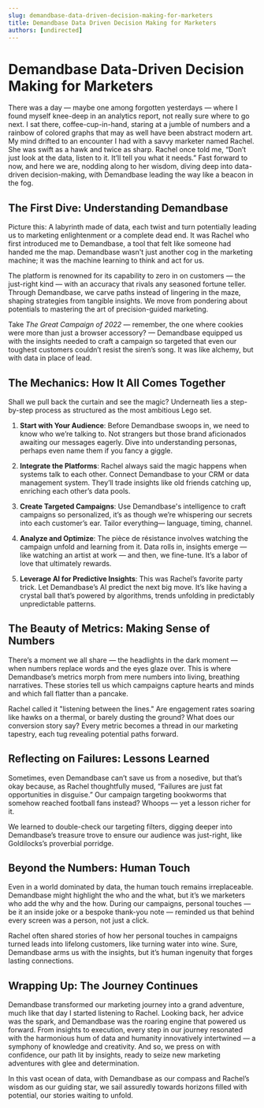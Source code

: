 ```yaml
---
slug: demandbase-data-driven-decision-making-for-marketers
title: Demandbase Data Driven Decision Making for Marketers
authors: [undirected]
---
```



# Demandbase Data-Driven Decision Making for Marketers

There was a day — maybe one among forgotten yesterdays — where I found myself knee-deep in an analytics report, not really sure where to go next. I sat there, coffee-cup-in-hand, staring at a jumble of numbers and a rainbow of colored graphs that may as well have been abstract modern art. My mind drifted to an encounter I had with a savvy marketer named Rachel. She was swift as a hawk and twice as sharp. Rachel once told me, “Don’t just look at the data, listen to it. It’ll tell you what it needs.” Fast forward to now, and here we are, nodding along to her wisdom, diving deep into data-driven decision-making, with Demandbase leading the way like a beacon in the fog.

## The First Dive: Understanding Demandbase

Picture this: A labyrinth made of data, each twist and turn potentially leading us to marketing enlightenment or a complete dead end. It was Rachel who first introduced me to Demandbase, a tool that felt like someone had handed me the map. Demandbase wasn't just another cog in the marketing machine; it was the machine learning to think and act for us. 

The platform is renowned for its capability to zero in on customers — the just-right kind — with an accuracy that rivals any seasoned fortune teller. Through Demandbase, we carve paths instead of lingering in the maze, shaping strategies from tangible insights. We move from pondering about potentials to mastering the art of precision-guided marketing.

Take *The Great Campaign of 2022* — remember, the one where cookies were more than just a browser accessory? — Demandbase equipped us with the insights needed to craft a campaign so targeted that even our toughest customers couldn’t resist the siren’s song. It was like alchemy, but with data in place of lead.

## The Mechanics: How It All Comes Together

Shall we pull back the curtain and see the magic? Underneath lies a step-by-step process as structured as the most ambitious Lego set.

1. **Start with Your Audience**: Before Demandbase swoops in, we need to know who we’re talking to. Not strangers but those brand aficionados awaiting our messages eagerly. Dive into understanding personas, perhaps even name them if you fancy a giggle.

2. **Integrate the Platforms**: Rachel always said the magic happens when systems talk to each other. Connect Demandbase to your CRM or data management system. They’ll trade insights like old friends catching up, enriching each other’s data pools.

3. **Create Targeted Campaigns**: Use Demandbase's intelligence to craft campaigns so personalized, it’s as though we’re whispering our secrets into each customer’s ear. Tailor everything— language, timing, channel.

4. **Analyze and Optimize**: The pièce de résistance involves watching the campaign unfold and learning from it. Data rolls in, insights emerge — like watching an artist at work — and then, we fine-tune. It’s a labor of love that ultimately rewards.

5. **Leverage AI for Predictive Insights**: This was Rachel’s favorite party trick. Let Demandbase’s AI predict the next big move. It’s like having a crystal ball that’s powered by algorithms, trends unfolding in predictably unpredictable patterns.

## The Beauty of Metrics: Making Sense of Numbers

There’s a moment we all share — the headlights in the dark moment — when numbers replace words and the eyes glaze over. This is where Demandbase’s metrics morph from mere numbers into living, breathing narratives. These stories tell us which campaigns capture hearts and minds and which fall flatter than a pancake.

Rachel called it "listening between the lines." Are engagement rates soaring like hawks on a thermal, or barely dusting the ground? What does our conversion story say? Every metric becomes a thread in our marketing tapestry, each tug revealing potential paths forward.

## Reflecting on Failures: Lessons Learned

Sometimes, even Demandbase can’t save us from a nosedive, but that’s okay because, as Rachel thoughtfully mused, “Failures are just fat opportunities in disguise.” Our campaign targeting bookworms that somehow reached football fans instead? Whoops — yet a lesson richer for it.

We learned to double-check our targeting filters, digging deeper into Demandbase’s treasure trove to ensure our audience was just-right, like Goldilocks’s proverbial porridge.

## Beyond the Numbers: Human Touch

Even in a world dominated by data, the human touch remains irreplaceable. Demandbase might highlight the who and the what, but it’s we marketers who add the why and the how. During our campaigns, personal touches — be it an inside joke or a bespoke thank-you note — reminded us that behind every screen was a person, not just a click.

Rachel often shared stories of how her personal touches in campaigns turned leads into lifelong customers, like turning water into wine. Sure, Demandbase arms us with the insights, but it’s human ingenuity that forges lasting connections.

## Wrapping Up: The Journey Continues

Demandbase transformed our marketing journey into a grand adventure, much like that day I started listening to Rachel. Looking back, her advice was the spark, and Demandbase was the roaring engine that powered us forward. From insights to execution, every step in our journey resonated with the harmonious hum of data and humanity innovatively intertwined — a symphony of knowledge and creativity. And so, we press on with confidence, our path lit by insights, ready to seize new marketing adventures with glee and determination.

In this vast ocean of data, with Demandbase as our compass and Rachel’s wisdom as our guiding star, we sail assuredly towards horizons filled with potential, our stories waiting to unfold.